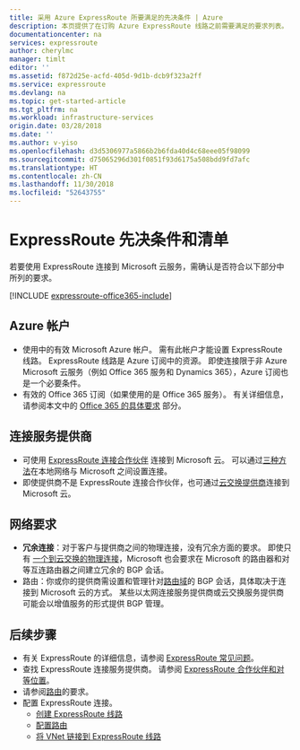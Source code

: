 ```yaml
---
title: 采用 Azure ExpressRoute 所要满足的先决条件 | Azure
description: 本页提供了在订购 Azure ExpressRoute 线路之前需要满足的要求列表。
documentationcenter: na
services: expressroute
author: cherylmc
manager: timlt
editor: ''
ms.assetid: f872d25e-acfd-405d-9d1b-dcb9f323a2ff
ms.service: expressroute
ms.devlang: na
ms.topic: get-started-article
ms.tgt_pltfrm: na
ms.workload: infrastructure-services
origin.date: 03/28/2018
ms.date: ''
ms.author: v-yiso
ms.openlocfilehash: d3d5306977a5866b2b6fda40d4c68eee05f98099
ms.sourcegitcommit: d75065296d301f0851f93d6175a508bdd9fd7afc
ms.translationtype: HT
ms.contentlocale: zh-CN
ms.lasthandoff: 11/30/2018
ms.locfileid: "52643755"
---
```

# <a name="expressroute-prerequisites--checklist"></a>ExpressRoute 先决条件和清单  

若要使用 ExpressRoute 连接到 Microsoft 云服务，需确认是否符合以下部分中所列的要求。

[!INCLUDE [expressroute-office365-include](../../includes/expressroute-office365-include.md)]

## <a name="azure-account"></a>Azure 帐户
* 使用中的有效 Microsoft Azure 帐户。 需有此帐户才能设置 ExpressRoute 线路。 ExpressRoute 线路是 Azure 订阅中的资源。 即使连接限于非 Azure Microsoft 云服务（例如 Office 365 服务和 Dynamics 365），Azure 订阅也是一个必要条件。
* 有效的 Office 365 订阅（如果使用的是 Office 365 服务）。 有关详细信息，请参阅本文中的 [Office 365 的具体要求](#office-365-specific-requirements) 部分。

## <a name="connectivity-provider"></a>连接服务提供商
- 可使用 [ExpressRoute 连接合作伙伴](./expressroute-locations.md#partners) 连接到 Microsoft 云。 可以通过[三种方法](./expressroute-introduction.md)在本地网络与 Microsoft 之间设置连接。 
- 即使提供商不是 ExpressRoute 连接合作伙伴，也可通过[云交换提供商](./expressroute-locations.md#nonpartners)连接到 Microsoft 云。

## <a name="network-requirements"></a>网络要求
- **冗余连接**：对于客户与提供商之间的物理连接，没有冗余方面的要求。 即使只有 [一个到云交换的物理连接](./expressroute-faqs.md#onep2plink)，Microsoft 也会要求在 Microsoft 的路由器和对等互连路由器之间建立冗余的 BGP 会话。 
- 路由：你或你的提供商需设置和管理针对[路由域](./expressroute-circuit-peerings.md)的 BGP 会话，具体取决于连接到 Microsoft 云的方式。 某些以太网连接服务提供商或云交换服务提供商可能会以增值服务的形式提供 BGP 管理。



## <a name="next-steps"></a>后续步骤

- 有关 ExpressRoute 的详细信息，请参阅 [ExpressRoute 常见问题](./expressroute-faqs.md)。
- 查找 ExpressRoute 连接服务提供商。 请参阅 [ExpressRoute 合作伙伴和对等位置](./expressroute-locations.md)。
- 请参阅[路由](./expressroute-routing.md)的要求。
- 配置 ExpressRoute 连接。
  - [创建 ExpressRoute 线路](expressroute-howto-circuit-arm.md)
  - [配置路由](expressroute-howto-routing-arm.md)
  - [将 VNet 链接到 ExpressRoute 线路](expressroute-howto-linkvnet-arm.md)
    
<!--Update_Description:update meta properties only-->    